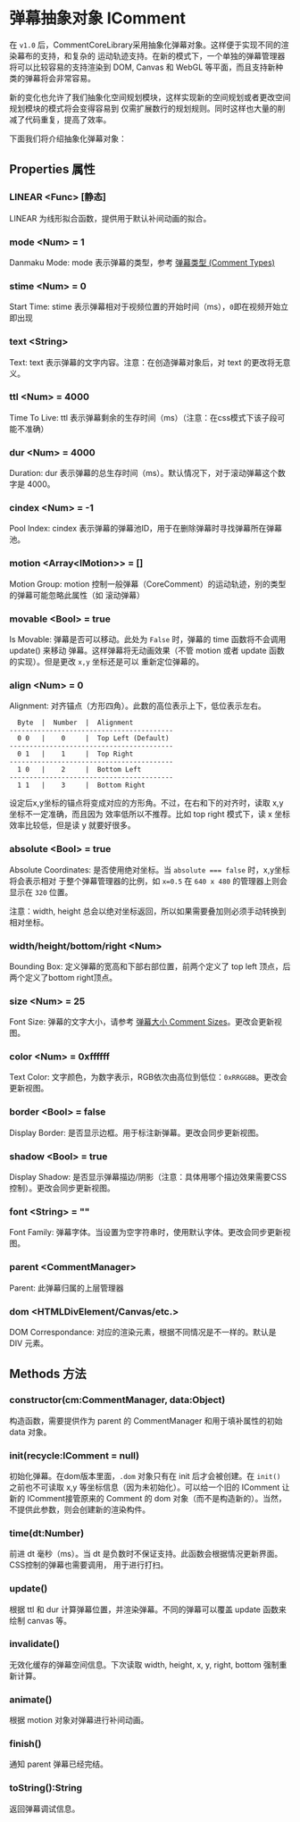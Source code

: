 # 弹幕抽象对象 IComment

在 `v1.0` 后，CommentCoreLibrary采用抽象化弹幕对象。这样便于实现不同的渲染幕布的支持，和复杂的
运动轨迹支持。在新的模式下，一个单独的弹幕管理器将可以比较容易的支持渲染到 DOM, Canvas 和 WebGL
等平面，而且支持新种类的弹幕将会非常容易。

新的变化也允许了我们抽象化空间规划模块，这样实现新的空间规划或者更改空间规划模块的模式将会变得容易到
仅需扩展数行的规划规则。同时这样也大量的削减了代码重复，提高了效率。

下面我们将介绍抽象化弹幕对象：

## Properties 属性

### LINEAR &lt;Func&gt; [静态]
LINEAR 为线形拟合函数，提供用于默认补间动画的拟合。

### mode &lt;Num&gt; = 1
Danmaku Mode: mode 表示弹幕的类型，参考 [弹幕类型 (Comment Types)](CommentTypes.md)

### stime &lt;Num&gt; = 0
Start Time: stime 表示弹幕相对于视频位置的开始时间（ms），`0`即在视频开始立即出现

### text &lt;String&gt;
Text: text 表示弹幕的文字内容。注意：在创造弹幕对象后，对 text 的更改将无意义。

### ttl &lt;Num&gt; = 4000
Time To Live: ttl 表示弹幕剩余的生存时间（ms）（注意：在css模式下该子段可能不准确）

### dur &lt;Num&gt; = 4000
Duration: dur 表示弹幕的总生存时间（ms）。默认情况下，对于滚动弹幕这个数字是 4000。

### cindex &lt;Num&gt; = -1
Pool Index: cindex 表示弹幕的弹幕池ID，用于在删除弹幕时寻找弹幕所在弹幕池。

### motion &lt;Array&lt;IMotion&gt;&gt; = []
Motion Group: motion 控制一般弹幕（CoreComment）的运动轨迹，别的类型的弹幕可能忽略此属性（如
滚动弹幕）

### movable &lt;Bool&gt; = true
Is Movable: 弹幕是否可以移动。此处为 `False` 时，弹幕的 time 函数将不会调用 update() 来移动
弹幕。这样弹幕将无动画效果（不管 motion 或者 update 函数的实现）。但是更改 `x,y` 坐标还是可以
重新定位弹幕的。

### align &lt;Num&gt; = 0
Alignment: 对齐锚点（方形四角）。此数的高位表示上下，低位表示左右。

      Byte  |  Number  |  Alignment
    -----------------------------------------
      0 0   |    0     |  Top Left (Default)
    -----------------------------------------
      0 1   |    1     |  Top Right
    -----------------------------------------
      1 0   |    2     |  Bottom Left
    -----------------------------------------
      1 1   |    3     |  Bottom Right

设定后x,y坐标的锚点将变成对应的方形角。不过，在右和下的对齐时，读取 x,y 坐标不一定准确，而且因为
效率低所以不推荐。比如 top right 模式下，读 x 坐标效率比较低，但是读 y 就要好很多。

### absolute &lt;Bool&gt; =  true
Absolute Coordinates: 是否使用绝对坐标。当 `absolute === false` 时，x,y坐标将会表示相对
于整个弹幕管理器的比例，如 `x=0.5` 在 `640 x 480` 的管理器上则会显示在 `320` 位置。

注意：width, height 总会以绝对坐标返回，所以如果需要叠加则必须手动转换到相对坐标。

### width/height/bottom/right &lt;Num&gt;
Bounding Box: 定义弹幕的宽高和下部右部位置，前两个定义了 top left 顶点，后两个定义了bottom 
right顶点。

### size &lt;Num&gt; = 25
Font Size: 弹幕的文字大小，请参考 [弹幕大小 Comment Sizes](CommentSizes.md)。更改会更新视图。

### color &lt;Num&gt; = 0xffffff
Text Color: 文字颜色，为数字表示，RGB依次由高位到低位：`0xRRGGBB`。更改会更新视图。

### border &lt;Bool&gt; = false
Display Border: 是否显示边框。用于标注新弹幕。更改会同步更新视图。

### shadow &lt;Bool&gt; = true
Display Shadow: 是否显示弹幕描边/阴影（注意：具体用哪个描边效果需要CSS控制）。更改会同步更新视图。

### font &lt;String&gt; = ""
Font Family: 弹幕字体。当设置为空字符串时，使用默认字体。更改会同步更新视图。

### parent &lt;CommentManager&gt;
Parent: 此弹幕归属的上层管理器

### dom &lt;HTMLDivElement/Canvas/etc.&gt;
DOM Correspondance: 对应的渲染元素，根据不同情况是不一样的。默认是 DIV 元素。

## Methods 方法

### constructor(cm:CommentManager, data:Object) 
构造函数，需要提供作为 parent 的 CommentManager 和用于填补属性的初始 data 对象。

### init(recycle:IComment = null)
初始化弹幕。在dom版本里面，`.dom` 对象只有在 init 后才会被创建。在 `init()` 之前也不可读取 x,y
等坐标信息（因为未初始化）。可以给一个旧的 IComment 让新的 IComment接管原来的 Comment 的 dom
对象（而不是构造新的）。当然，不提供此参数，则会创建新的渲染构件。

### time(dt:Number)
前进 dt 毫秒（ms）。当 dt 是负数时不保证支持。此函数会根据情况更新界面。CSS控制的弹幕也需要调用，
用于进行打扫。

### update()
根据 ttl 和 dur 计算弹幕位置，并渲染弹幕。不同的弹幕可以覆盖 update 函数来绘制 canvas 等。

### invalidate()
无效化缓存的弹幕空间信息。下次读取 width, height, x, y, right, bottom 强制重新计算。

### animate()
根据 motion 对象对弹幕进行补间动画。

### finish()
通知 parent 弹幕已经完结。

### toString():String
返回弹幕调试信息。


